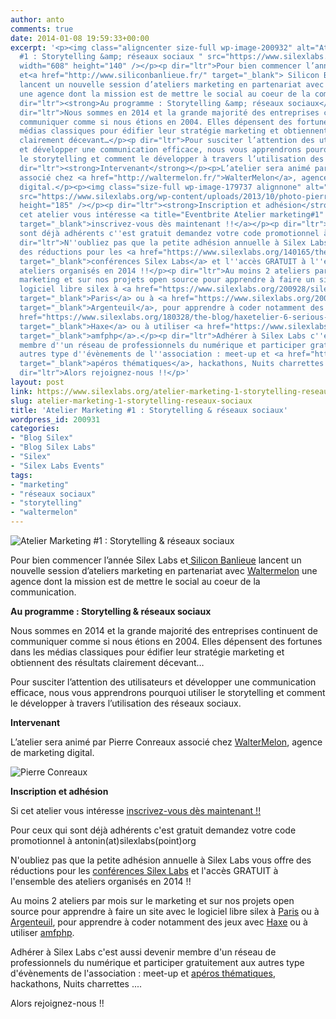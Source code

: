 ```yaml
---
author: anto
comments: true
date: 2014-01-08 19:59:33+00:00
excerpt: '<p><img class="aligncenter size-full wp-image-200932" alt="Atelier Marketing
  #1 : Storytelling &amp; réseaux sociaux " src="https://www.silexlabs.org/wp-content/uploads/2014/01/SB-SL-marketing-22-janvier-atelier-01.png"
  width="608" height="140" /></p><p dir="ltr">Pour bien commencer l’année Silex Labs
  et<a href="http://www.siliconbanlieue.fr/" target="_blank"> Silicon Banlieue</a>
  lancent un nouvelle session d’ateliers marketing en partenariat avec <a href="http://waltermelon.fr/">Waltermelon</a>
  une agence dont la mission est de mettre le social au coeur de la communication.</p><p
  dir="ltr"><strong>Au programme : Storytelling &amp; réseaux sociaux</strong></p><p
  dir="ltr">Nous sommes en 2014 et la grande majorité des entreprises continuent de
  communiquer comme si nous étions en 2004. Elles dépensent des fortunes dans les
  médias classiques pour édifier leur stratégie marketing et obtiennent des résultats
  clairement décevant…</p><p dir="ltr">Pour susciter l’attention des utilisateurs
  et développer une communication efficace, nous vous apprendrons pourquoi utiliser
  le storytelling et comment le développer à travers l’utilisation des réseaux sociaux.</p><p
  dir="ltr"><strong>Intervenant</strong></p><p>L’atelier sera animé par Pierre Conreaux
  associé chez <a href="http://waltermelon.fr/">WalterMelon</a>, agence de marketing
  digital.</p><p><img class="size-full wp-image-179737 alignnone" alt="Pierre Conreaux"
  src="https://www.silexlabs.org/wp-content/uploads/2013/10/photo-pierreC.jpeg" width="140"
  height="185" /></p><p dir="ltr"><strong>Inscription et adhésion</strong></p><p dir="ltr">Si
  cet atelier vous intéresse <a title="Eventbrite Atelier marketing#1" href="https://www.eventbrite.fr/e/billets-atelier-marketing-1-storytelling-reseaux-sociaux-10100997355"
  target="_blank">inscrivez-vous dès maintenant !!</a></p><p dir="ltr">Pour ceux qui
  sont déjà adhérents c''est gratuit demandez votre code promotionnel à antonin(at)silexlabs(point)org</p><p
  dir="ltr">N''oubliez pas que la petite adhésion annuelle à Silex Labs vous offre
  des réductions pour les <a href="https://www.silexlabs.org/140165/the-blog/wwx2013-was-haxeptional-thanks-to-you-all/"
  target="_blank">conférences Silex Labs</a> et l''accès GRATUIT à l''ensemble des
  ateliers organisés en 2014 !!</p><p dir="ltr">Au moins 2 ateliers par mois sur le
  marketing et sur nos projets open source pour apprendre à faire un site avec le
  logiciel libre silex à <a href="https://www.silexlabs.org/200928/silex/kick-off-meeting-master-class-silex/"
  target="_blank">Paris</a> ou à <a href="https://www.silexlabs.org/200911/the-blog/kick-off-des-ateliers-silex-a-silicon-banlieue-le-14-janvier-a-18h/"
  target="_blank">Argenteuil</a>, pour apprendre à coder notamment des jeux avec <a
  href="https://www.silexlabs.org/180328/the-blog/haxetelier-6-serious-gaming-passez-a-haxe-pour-programmer-des-jeux/"
  target="_blank">Haxe</a> ou à utiliser <a href="https://www.silexlabs.org/200755/the-blog/amfphp-2-2-profiler-released/"
  target="_blank">amfphp</a>.</p><p dir="ltr">Adhérer à Silex Labs c''est aussi devenir
  membre d''un réseau de professionnels du numérique et participer gratuitement aux
  autres type d''évènements de l''association : meet-up et <a href="https://www.silexlabs.org/179230/the-blog/blog-silex-labs/lhaxepero-revient-de-vacances-le-jeudi-22-aout-a-19h-au-bistrot-marguerite/"
  target="_blank">apéros thématiques</a>, hackathons, Nuits charrettes ....</p><p
  dir="ltr">Alors rejoignez-nous !!</p>'
layout: post
link: https://www.silexlabs.org/atelier-marketing-1-storytelling-reseaux-sociaux/
slug: atelier-marketing-1-storytelling-reseaux-sociaux
title: 'Atelier Marketing #1 : Storytelling & réseaux sociaux'
wordpress_id: 200931
categories:
- "Blog Silex"
- "Blog Silex Labs"
- "Silex"
- "Silex Labs Events"
tags:
- "marketing"
- "réseaux sociaux"
- "storytelling"
- "waltermelon"
---
```


![Atelier Marketing #1 : Storytelling & réseaux sociaux ](https://www.silexlabs.org/wp-content/uploads/2014/01/SB-SL-marketing-22-janvier-atelier-01.png)

Pour bien commencer l’année Silex Labs et[ Silicon Banlieue](http://www.siliconbanlieue.fr/) lancent un nouvelle session d’ateliers marketing en partenariat avec [Waltermelon](http://waltermelon.fr/) une agence dont la mission est de mettre le social au coeur de la communication.

**Au programme : Storytelling & réseaux sociaux**

Nous sommes en 2014 et la grande majorité des entreprises continuent de communiquer comme si nous étions en 2004. Elles dépensent des fortunes dans les médias classiques pour édifier leur stratégie marketing et obtiennent des résultats clairement décevant…

Pour susciter l’attention des utilisateurs et développer une communication efficace, nous vous apprendrons pourquoi utiliser le storytelling et comment le développer à travers l’utilisation des réseaux sociaux.

**Intervenant**

L’atelier sera animé par Pierre Conreaux associé chez [WalterMelon](http://waltermelon.fr/), agence de marketing digital.

![Pierre Conreaux](https://www.silexlabs.org/wp-content/uploads/2013/10/photo-pierreC.jpeg)

**Inscription et adhésion**

Si cet atelier vous intéresse [inscrivez-vous dès maintenant !!](https://www.eventbrite.fr/e/billets-atelier-marketing-1-storytelling-reseaux-sociaux-10100997355)

Pour ceux qui sont déjà adhérents c'est gratuit demandez votre code promotionnel à antonin(at)silexlabs(point)org

N'oubliez pas que la petite adhésion annuelle à Silex Labs vous offre des réductions pour les [conférences Silex Labs](https://www.silexlabs.org/140165/the-blog/wwx2013-was-haxeptional-thanks-to-you-all/) et l'accès GRATUIT à l'ensemble des ateliers organisés en 2014 !!

Au moins 2 ateliers par mois sur le marketing et sur nos projets open source pour apprendre à faire un site avec le logiciel libre silex à [Paris](https://www.silexlabs.org/200928/silex/kick-off-meeting-master-class-silex/) ou à [Argenteuil](https://www.silexlabs.org/200911/the-blog/kick-off-des-ateliers-silex-a-silicon-banlieue-le-14-janvier-a-18h/), pour apprendre à coder notamment des jeux avec [Haxe](https://www.silexlabs.org/180328/the-blog/haxetelier-6-serious-gaming-passez-a-haxe-pour-programmer-des-jeux/) ou à utiliser [amfphp](https://www.silexlabs.org/200755/the-blog/amfphp-2-2-profiler-released/).

Adhérer à Silex Labs c'est aussi devenir membre d'un réseau de professionnels du numérique et participer gratuitement aux autres type d'évènements de l'association : meet-up et [apéros thématiques](https://www.silexlabs.org/179230/the-blog/blog-silex-labs/lhaxepero-revient-de-vacances-le-jeudi-22-aout-a-19h-au-bistrot-marguerite/), hackathons, Nuits charrettes ....

Alors rejoignez-nous !!
